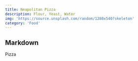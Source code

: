 ```yaml
---
title: Neapolitan Pizza
description: Flour, Yeast, Water
img: 'https://source.unsplash.com/random/1280x540?skeleton'
category: 'Food'
---
```


## Markdown

Pizza
